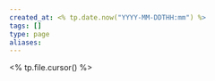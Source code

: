 ```yaml
---
created_at: <% tp.date.now("YYYY-MM-DDTHH:mm") %>
tags: []
type: page
aliases:
---
```


<% tp.file.cursor() %>
